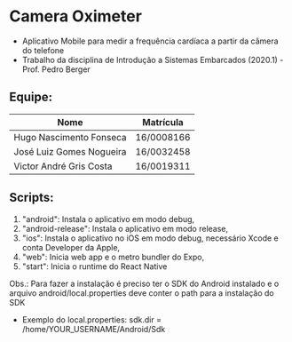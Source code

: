 # Camera Oximeter

- Aplicativo Mobile para medir a frequência cardíaca a partir da câmera do telefone
- Trabalho da disciplina de Introdução a Sistemas Embarcados (2020.1) - Prof. Pedro Berger


## Equipe:
|Nome|Matrícula|
|---|---|
|Hugo Nascimento Fonseca | 16/0008166
|José Luiz Gomes Nogueira| 16/0032458
|Victor André Gris Costa | 16/0019311

## Scripts:
  1. "android": Instala o aplicativo em modo debug,
  2. "android-release": Instala o aplicativo em modo release,
  3. "ios": Instala o aplicativo no iOS em modo debug, necessário Xcode e conta Developer da Apple,
  4. "web": Inicia web app e o metro bundler do Expo,
  5. "start": Inicia o runtime do React Native

Obs.: Para fazer a instalação é preciso ter o SDK do Android instalado e o arquivo android/local.properties deve conter o path para a instalação do SDK
 - Exemplo do local.properties: sdk.dir = /home/YOUR_USERNAME/Android/Sdk
